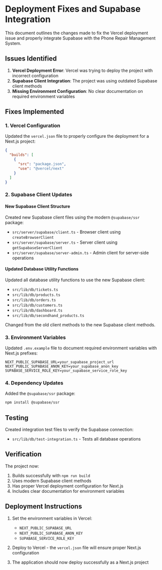 # Deployment Fixes and Supabase Integration

This document outlines the changes made to fix the Vercel deployment issue and properly integrate Supabase with the Phone Repair Management System.

## Issues Identified

1. **Vercel Deployment Error**: Vercel was trying to deploy the project with incorrect configuration
2. **Supabase Client Integration**: The project was using outdated Supabase client methods
3. **Missing Environment Configuration**: No clear documentation on required environment variables

## Fixes Implemented

### 1. Vercel Configuration

Updated the `vercel.json` file to properly configure the deployment for a Next.js project:

```json
{
  "builds": [
    {
      "src": "package.json",
      "use": "@vercel/next"
    }
  ]
}
```

### 2. Supabase Client Updates

#### New Supabase Client Structure

Created new Supabase client files using the modern `@supabase/ssr` package:

- `src/server/supabase/client.ts` - Browser client using `createBrowserClient`
- `src/server/supabase/server.ts` - Server client using `getSupabaseServerClient`
- `src/server/supabase/server-admin.ts` - Admin client for server-side operations

#### Updated Database Utility Functions

Updated all database utility functions to use the new Supabase client:

- `src/lib/db/tickets.ts`
- `src/lib/db/products.ts`
- `src/lib/db/orders.ts`
- `src/lib/db/customers.ts`
- `src/lib/db/dashboard.ts`
- `src/lib/db/secondhand_products.ts`

Changed from the old client methods to the new Supabase client methods.

### 3. Environment Variables

Updated `.env.example` file to document required environment variables with Next.js prefixes:

```env
NEXT_PUBLIC_SUPABASE_URL=your_supabase_project_url
NEXT_PUBLIC_SUPABASE_ANON_KEY=your_supabase_anon_key
SUPABASE_SERVICE_ROLE_KEY=your_supabase_service_role_key
```

### 4. Dependency Updates

Added the `@supabase/ssr` package:
```bash
npm install @supabase/ssr
```

## Testing

Created integration test files to verify the Supabase connection:
- `src/lib/db/test-integration.ts` - Tests all database operations

## Verification

The project now:
1. Builds successfully with `npm run build`
2. Uses modern Supabase client methods
3. Has proper Vercel deployment configuration for Next.js
4. Includes clear documentation for environment variables

## Deployment Instructions

1. Set the environment variables in Vercel:
   - `NEXT_PUBLIC_SUPABASE_URL`
   - `NEXT_PUBLIC_SUPABASE_ANON_KEY`
   - `SUPABASE_SERVICE_ROLE_KEY`

2. Deploy to Vercel - the `vercel.json` file will ensure proper Next.js configuration

3. The application should now deploy successfully as a Next.js project